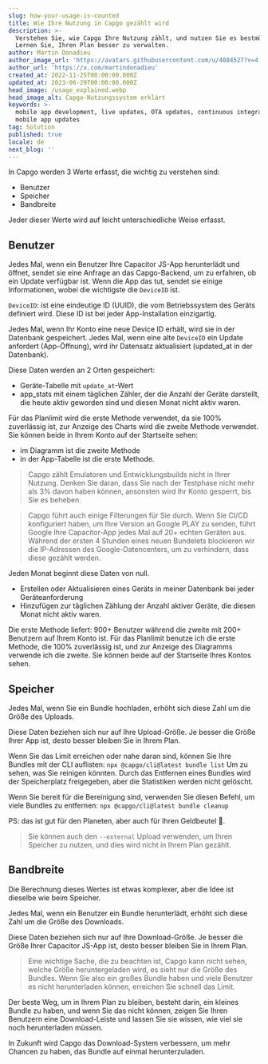 ```yaml
---
slug: how-your-usage-is-counted
title: Wie Ihre Nutzung in Capgo gezählt wird
description: >-
  Verstehen Sie, wie Capgo Ihre Nutzung zählt, und nutzen Sie es bestmöglich.
  Lernen Sie, Ihren Plan besser zu verwalten.
author: Martin Donadieu
author_image_url: 'https://avatars.githubusercontent.com/u/4084527?v=4'
author_url: 'https://x.com/martindonadieu'
created_at: 2022-11-25T00:00:00.000Z
updated_at: 2023-06-29T00:00:00.000Z
head_image: /usage_explained.webp
head_image_alt: Capgo-Nutzungssystem erklärt
keywords: >-
  mobile app development, live updates, OTA updates, continuous integration,
  mobile app updates
tag: Solution
published: true
locale: de
next_blog: ''
---
```

In Capgo werden 3 Werte erfasst, die wichtig zu verstehen sind:
- Benutzer
- Speicher
- Bandbreite

Jeder dieser Werte wird auf leicht unterschiedliche Weise erfasst.

## Benutzer

Jedes Mal, wenn ein Benutzer Ihre Capacitor JS-App herunterlädt und öffnet, sendet sie eine Anfrage an das Capgo-Backend, um zu erfahren, ob ein Update verfügbar ist.
Wenn die App das tut, sendet sie einige Informationen, wobei die wichtigste die `DeviceID` ist.

`DeviceID`: ist eine eindeutige ID (UUID), die vom Betriebssystem des Geräts definiert wird. Diese ID ist bei jeder App-Installation einzigartig.

Jedes Mal, wenn Ihr Konto eine neue Device ID erhält, wird sie in der Datenbank gespeichert.
Jedes Mal, wenn eine alte `DeviceID` ein Update anfordert (App-Öffnung), wird ihr Datensatz aktualisiert (updated_at in der Datenbank).

Diese Daten werden an 2 Orten gespeichert:
- Geräte-Tabelle mit `update_at`-Wert
- app_stats mit einem täglichen Zähler, der die Anzahl der Geräte darstellt, die heute aktiv geworden sind und diesen Monat nicht aktiv waren.

Für das Planlimit wird die erste Methode verwendet, da sie 100% zuverlässig ist, zur Anzeige des Charts wird die zweite Methode verwendet.
Sie können beide in Ihrem Konto auf der Startseite sehen:
- im Diagramm ist die zweite Methode
- in der App-Tabelle ist die erste Methode.

> Capgo zählt Emulatoren und Entwicklungsbuilds nicht in Ihrer Nutzung. Denken Sie daran, dass Sie nach der Testphase nicht mehr als 3% davon haben können, ansonsten wird Ihr Konto gesperrt, bis Sie es beheben.

> Capgo führt auch einige Filterungen für Sie durch. Wenn Sie CI/CD konfiguriert haben, um Ihre Version an Google PLAY zu senden, führt Google Ihre Capacitor-App jedes Mal auf 20+ echten Geräten aus. Während der ersten 4 Stunden eines neuen Bundelets blockieren wir die IP-Adressen des Google-Datencenters, um zu verhindern, dass diese gezählt werden.

Jeden Monat beginnt diese Daten von null.

- Erstellen oder Aktualisieren eines Geräts in meiner Datenbank bei jeder Geräteanforderung
- Hinzufügen zur täglichen Zählung der Anzahl aktiver Geräte, die diesen Monat nicht aktiv waren.

Die erste Methode liefert: 900+ Benutzer
während die zweite mit 200+ Benutzern auf Ihrem Konto ist.
Für das Planlimit benutze ich die erste Methode, die 100% zuverlässig ist, und zur Anzeige des Diagramms verwende ich die zweite.
Sie können beide auf der Startseite Ihres Kontos sehen.

## Speicher

Jedes Mal, wenn Sie ein Bundle hochladen, erhöht sich diese Zahl um die Größe des Uploads.

Diese Daten beziehen sich nur auf Ihre Upload-Größe. Je besser die Größe Ihrer App ist, desto besser bleiben Sie in Ihrem Plan.

Wenn Sie das Limit erreichen oder nahe daran sind, können Sie Ihre Bundles mit der CLI auflisten:
`npx @capgo/cli@latest bundle list`
Um zu sehen, was Sie reinigen könnten. Durch das Entfernen eines Bundles wird der Speicherplatz freigegeben, aber die Statistiken werden nicht gelöscht.

Wenn Sie bereit für die Bereinigung sind, verwenden Sie diesen Befehl, um viele Bundles zu entfernen:
`npx @capgo/cli@latest bundle cleanup`

PS: das ist gut für den Planeten, aber auch für Ihren Geldbeutel 💪.

> Sie können auch den `--external` Upload verwenden, um Ihren Speicher zu nutzen, und dies wird nicht in Ihrem Plan gezählt.

## Bandbreite

Die Berechnung dieses Wertes ist etwas komplexer, aber die Idee ist dieselbe wie beim Speicher.

Jedes Mal, wenn ein Benutzer ein Bundle herunterlädt, erhöht sich diese Zahl um die Größe des Downloads.

Diese Daten beziehen sich nur auf Ihre Download-Größe. Je besser die Größe Ihrer Capacitor JS-App ist, desto besser bleiben Sie in Ihrem Plan.

> Eine wichtige Sache, die zu beachten ist, Capgo kann nicht sehen, welche Größe heruntergeladen wird, es sieht nur die Größe des Bundles. Wenn Sie also ein großes Bundle haben und viele Benutzer es nicht herunterladen können, erreichen Sie schnell das Limit.

Der beste Weg, um in Ihrem Plan zu bleiben, besteht darin, ein kleines Bundle zu haben, und wenn Sie das nicht können, zeigen Sie Ihren Benutzern eine Download-Leiste und lassen Sie sie wissen, wie viel sie noch herunterladen müssen.

In Zukunft wird Capgo das Download-System verbessern, um mehr Chancen zu haben, das Bundle auf einmal herunterzuladen.
